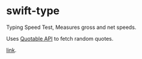 # swift-type
Typing Speed Test, Measures gross and net speeds.

Uses [Quotable API](https://github.com/lukePeavey/quotable) to fetch random quotes.


<a href="https://hausemasterz.github.io/swift-type/" target="_blank">link</a>.
